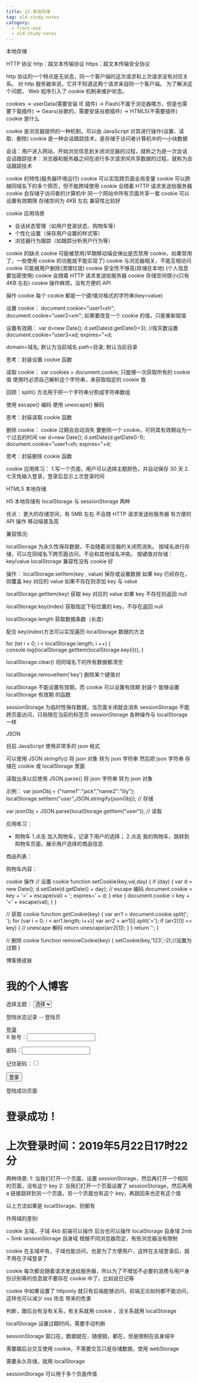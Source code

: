 ```yaml
---
title: 23-本地存储
tag: old-study-notes
catogory:
  - front-end
  - old-study-notes
---
```


本地存储

HTTP 协议
http：超文本传输协议
https：超文本传输安全协议

http 协议的一个特点是无状态，同一个客户端的这次请求和上次请求没有对应关系。
对 http 服务器来说，它并不知道这两个请求来自同一个客户端。
为了解决这个问题， Web 程序引入了 cookie 机制来维护状态。

cookies -> userData(需要安装 IE 插件) -> Flash(不属于浏览器哪方，但是也需要下载插件) -> Gears(谷歌的，需要安装谷歌插件) -> HTML5(不需要插件)
cookie 是什么

cookie 是浏览器提供的一种机制，可以由 JavaScript 对其进行操作(设置、读取、删除)
cookie 是一种会话跟踪技术，是存储于访问者计算机中的一小块数据

会话：用户进入网站，开始浏览信息到关闭浏览器的过程，就称之为是一次会话
会话跟踪技术：浏览器和服务器之间在进行多次请求间共享数据的过程，就称为会话跟踪技术

cookie 的特性(服务器环境运行)
cookie 可以实现跨页面全局变量
cookie 可以跨越同域名下的多个网页，但不能跨域使用
cookie 会随着 HTTP 请求发送给服务器
cookie 会存储于访问者的计算机中
同一个网站中所有页面共享一套 cookie
可以设置有效期限
存储空间为 4KB 左右
兼容性比较好

cookie 应用场景

- 会话状态管理（如用户登录状态、购物车等）
- 个性化设置（保存用户设置的样式等）
- 浏览器行为跟踪（如跟踪分析用户行为等）

cookie 的缺点
cookie 可能被禁用(早期移动端会弹出是否禁用 cookie，如果禁用了，一些使用 cookie 的功能就不能实现了)
cookie 与浏览器相关，不能互相访问
cookie 可能被用户删除(清理垃圾)
cookie 安全性不够高(存储在本地) (个人信息要加密使用)
cookie 会随着 HTTP 请求发送给服务器
cookie 存储空间很小(只有 4KB 左右)
cookie 操作麻烦，没有方便的 API

操作 cookie
每个 cookie 都是一个键/值对格式的字符串(key=value)

设置 cookie：
document.cookie="user1=xh";
document.cookie="user2=xm";
如果要改变一个 cookie 的值，只能重新赋值

设置有效期：
var d=new Date();
d.setDate(d.getDate()+3); //按天数设置
document.cookie="user3=xd; expires="+d;

domain=域名; 默认为当前域名
path=目录; 默认当前目录

思考：封装设置 cookie 函数

读取 cookie：
var cookies = document.cookie;
只能够一次获取所有的 cookie 值
使用时必须自己解析这个字符串，来获取指定的 cookie 值

回顾：split() 方法用于把一个字符串分割成字符串数组

使用 escape() 编码
使用 unescape() 解码

思考：封装读取 cookie 函数

删除 cookie：
cookie 过期会自动消失
要删除一个 cookie，可将其有效期设为一个过去的时间
var d=new Date();
d.setDate(d.getDate()-1);
document.cookie="user1=xh; expires="+d;

思考：封装删除 cookie 函数

cookie 应用练习： 1.写一个页面，用户可以选择主题颜色，并自动保存 30 天 2.七天免输入登录，登录后显示上次登录时间

HTML5 本地存储

H5 本地存储有 localStorage 与 sessionStorage 两种

优点：
更大的存储空间，有 5MB 左右
不会随 HTTP 请求发送给服务器
有方便的 API 操作
移动端普及高

兼容情况:

localStorage 为永久性保存数据，不会随着浏览器的关闭而消失。
按域名进行存储，可以在同域名下跨页面访问，不会和其他域名冲突。
按键值对存储：key/value
localStorage 兼容性没有 cookie 好

操作：
localStorage.setItem(key , value) 保存或设置数据
如果 key 已经存在，则覆盖 key 对应的 value
如果不存在则添加 key 与 value

localStorage.getItem(key) 获取 key 对应的 value
如果 key 不存在则返回 null

localStorage.key(index) 获取指定下标位置的 key，不存在返回 null

localStorage.length 获取数据条数（长度）

配合 key(index)方法可以实现遍历 localStorage 数据的方法

for (let i = 0; i < localStorage.length; i ++) {
console.log(localStorage.getItem(localStorage.key(i)));
}

localStorage.clear() 将同域名下的所有数据都清空

localStorage.removeItem('key') 删除某个键值对

localStorage 不能设置有效期，而 cookie 可以设置有效期
封装个 能够设置 localStorage 有效期 的函数

sessionStorage 为临时性保存数据，当页面关闭就会消失
sessionStorage 不能跨页面访问，只局限在当前的标签页
sessionStorage 各种操作与 localStorage 一样

JSON

目前 JavaScript 使用非常多的 json 格式

可以使用 JSON.stringify() 将 json 对象 转为 json 字符串
然后把 json 字符串 存储在 cookie 或 localStorage 里面

读取出来以后使用 JSON.parse() 将 json 字符串 转为 json 对象

示例：
var jsonObj = {"name1":"jack","name2":"lily"};
localStorage.setItem("user",JSON.stringify(jsonObj)); // 存储

var jsonObj = JSON.parse(localStorage.getItem("user")); // 读取

应用练习：

- 购物车 1.点击 加入购物车，记录下用户的选择； 2.点击 我的购物车，跳转到购物车页面，展示用户选择的商品信息

商品列表：

购物车内容：

cookie 操作
// 设置 cookie
function setCookie(key,val,day) {
if (day) {
var d = new Date();
d.setDate(d.getDate() + day);
// escape 编码
document.cookie = key + '=' + escape(val) + '; expires=' + d;
} else {
document.cookie = key + '=' + escape(val);
}
}

// 获取 cookie
function getCookie(key) {
var arr1 = document.cookie.split('; ');
for (var i = 0; i < arr1.length; i++){
var arr2 = arr1[i].split('=');
if (arr2[0] == key) {
// unescape 解码
return unescape(arr2[1]);
}
}
return '';
}

// 删除 cookie
function removeCookie(key) {
setCookie(key,'123',-2);//设置为过期
}

博客换皮肤

<body>

<div class="wrap">
<h1>我的个人博客</h1>
</div>
<div class="box">
<span>选择主题：</span>
<select name="" class="sel">
<option value="-1">选择</option>
<option value="red">红色</option>
<option value="blue">蓝色</option>
<option value="pink">粉色</option>
</select>
</div>

<script src="tool.js"></script>
<script>
var link = document.querySelector('.link');
var sel = document.querySelector('.sel');

if (getCookie('style')) {
changeStyle(getCookie('style'));
}

sel.onchange = function () {
changeStyle(this.value);
}

function changeStyle(val) {
switch(val){
case 'red':
link.href = 'style1.css';
setCookie('style','red',7);
break;
case 'blue':
link.href = 'style2.css';
setCookie('style','blue',7);
break;
case 'pink':
link.href = 'style3.css';
setCookie('style','pink',7);
break;
}
}
</script>
</body>

登陆状态记录 -- 登陆页

<div class="wrap">
<a class="login" href="javascript:;">登录</a>
<div class="mask"></div>
<form action="loginb.html" class="fm" method="post">
<span>X</span>
账号：<input type="text" class="username">

密码：<input type="text" class="userpass">

记住密码：<input type="checkbox" class="auto">

<input type="submit" value="登录">
</form>
</div>

<script src="tool.js"></script>
<script>
var login = document.querySelector('.login');
var fm = document.querySelector('.fm');
var mask = document.querySelector('.mask');
var close = document.querySelector('.fm span');
var auto = document.querySelector('.auto');
var username = document.querySelector('.username');
var userpass = document.querySelector('.userpass');

login.onclick = function () {
mask.style.display = 'block';
fm.style.display = 'block';

if (getCookie('username')) {
username.value = getCookie('username');
userpass.value = getCookie('userpass');
auto.checked = true;
}

}
close.onclick = function () {
mask.style.display = 'none';
fm.style.display = 'none';
}

fm.onsubmit = function () {
if (username.value == 'xiaocuo' && userpass.value == '123123') {
if (auto.checked) {
setCookie('username',username.value,7);
setCookie('userpass',userpass.value,7);
} else {
removeCookie('username');
removeCookie('userpass');
}
} else {
alert('账号或密码错误');
return false;
}
}


</script>

登陆成功页面

<h1>登录成功！</h1>
<h1 class="showTime">上次登录时间：2019年5月22日17时22分</h1>

<script src="tool.js"></script>
<script>

var showTime = document.querySelector('.showTime');

if (getCookie('time2')) {
showTime.innerHTML = '上次登录时间：' + getCookie('time2');
} else {
showTime.innerHTML = '您最近一周未登录';
}



// 2019年5月22日17时22分
var d = new Date();
var now = d.getFullYear()+'年'+(d.getMonth()+1)+'月'+d.getDate()+'日'+d.getHours()+'时'+d.getMinutes()+'分';
setCookie('time2',now,7);

</script>

两种场景:
1: 当我们打开一个页面，设置 sessionStorage，然后再打开一个相同的页面，没有这个 key
2: 当我们打开一个页面设置了 sessionStorage，然后再用 a 链接跳转到另一个页面，另一个页面也有这个 key，再跳回来也还有这个值

以上方法如果是 localStorage，则都有

作用域的差别:

cookie 主域，子域 4kb 前端可以操作 后台也可以操作
localStorage 自身域 2mb ~ 5mb
sessionStorage 自身域 根据不同浏览器而定，有些浏览器没有限制

cookie 在主域中有，子域也能访问，也是为了方便用户，这样在主域登录后，就不用在子域登录了

cookie 每次都会随着请求发送给服务器，所以为了不增加不必要的浪费与用户身份识别等的信息就不要存在 cookie 中了，比如说日记等

cookie 中如果设置了 httponly 就只有后端能够访问，前端无论如何都不能访问，这样也可以减少 xss 攻击 带来的危害

判断，跟后台有没有关系，有关系就用 cookie ，没关系就用 localStorage

localStorage 设置过期时间，需要手动判断

sessionStorage 窗口在，数据就在，随便跳，都在，但是限制在自身域中

需要跟后台交互使用 cookie，不需要交互只是存储数据，使用 webStorage

需要永久存储，就用 localStorage

sessionStorage 可以用于多个页面传值
